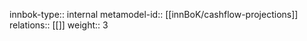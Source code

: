 innbok-type:: internal
metamodel-id:: [[innBoK/cashflow-projections]]
relations:: [[]]
weight:: 3


